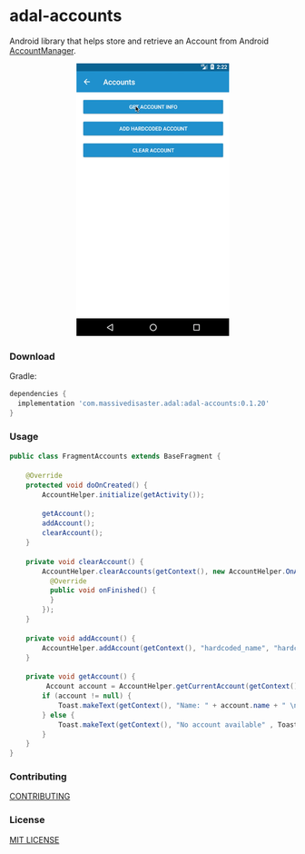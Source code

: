 # adal-accounts
Android library that helps store and retrieve an Account from Android [AccountManager](https://developer.android.com/reference/android/accounts/AccountManager.html).

<div align="center">
  <img src="art/adal-accounts.gif" />
</div>

### Download
Gradle:

```gradle
dependencies {
  implementation 'com.massivedisaster.adal:adal-accounts:0.1.20'
}
```

### Usage
```java
public class FragmentAccounts extends BaseFragment {

    @Override
    protected void doOnCreated() {
        AccountHelper.initialize(getActivity());

        getAccount();
        addAccount();
        clearAccount();        
    }

    private void clearAccount() {
        AccountHelper.clearAccounts(getContext(), new AccountHelper.OnAccountListener() {
          @Override
          public void onFinished() {
          }
        });
    }

    private void addAccount() {
        AccountHelper.addAccount(getContext(), "hardcoded_name", "hardcoded_password", "hardcoded_token");
    }

    private void getAccount() {
         Account account = AccountHelper.getCurrentAccount(getContext());
        if (account != null) {
            Toast.makeText(getContext(), "Name: " + account.name + " \nPassword: " + AccountHelper.getAccountPassword(account) + " \ntoken: " + AccountHelper.getCurrentToken(account, getContext()), Toast.LENGTH_LONG).show();
        } else {
            Toast.makeText(getContext(), "No account available" , Toast.LENGTH_LONG).show();
        }
    }
}
```
### Contributing
[CONTRIBUTING](../CONTRIBUTING.md)

### License
[MIT LICENSE](../LICENSE.md)